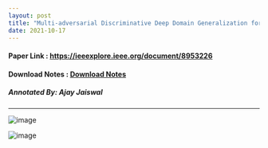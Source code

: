 ```yaml
---
layout: post
title: "Multi-adversarial Discriminative Deep Domain Generalization for Face Presentation Attack Detection"
date: 2021-10-17
---
```


#### Paper Link : https://ieeexplore.ieee.org/document/8953226
#### Download Notes : <a href="../../../../reading/Shao_Multi-Adversarial_Discriminative_Deep_Domain_Generalization_for_Face_Presentation_Attack_Detection_CVPR_2019_paper.pdf" class="download" title="View Notes">Download Notes</a>
##### Annotated By: Ajay Jaiswal
------------------


![image](https://user-images.githubusercontent.com/6660499/142679760-de63beed-5740-4d45-b79f-b9b47a525967.png)

![image](https://user-images.githubusercontent.com/6660499/142679818-a9457904-9e6a-4fa3-ae16-d88a24bccb58.png)
